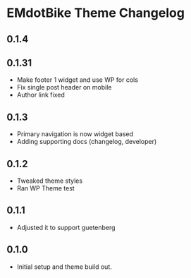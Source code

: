 # EMdotBike Theme Changelog

## 0.1.4

## 0.1.31

* Make footer 1 widget and use WP for cols
* Fix single post header on mobile
* Author link fixed

## 0.1.3

* Primary navigation is now widget based
* Adding supporting docs (changelog, developer)

## 0.1.2

* Tweaked theme styles
* Ran WP Theme test

## 0.1.1

* Adjusted it to support guetenberg

## 0.1.0

* Initial setup and theme build out.
